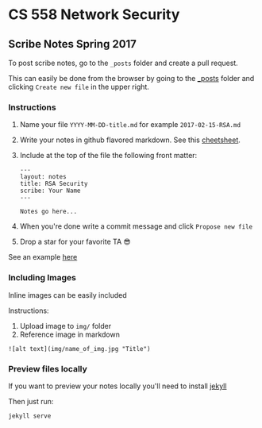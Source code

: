 # CS 558 Network Security 
## Scribe Notes Spring 2017

To post scribe notes, go to the `_posts` folder and create a pull request.

This can easily be done from the browser by going to the [_posts](_posts/) folder and clicking `Create new file` in the upper right.

### Instructions
1. Name your file `YYYY-MM-DD-title.md` for example `2017-02-15-RSA.md`
2. Write your notes in github flavored markdown. See this [cheetsheet](https://github.com/adam-p/markdown-here/wiki/Markdown-Cheatsheet).
3. Include at the top of the file the following front matter:

	```
	---
	layout: notes
	title: RSA Security 
	scribe: Your Name
	---

	Notes go here...
	```

4. When you're done write a commit message and click `Propose new file`
5. Drop a star for your favorite TA 😎

See an example [here](_posts/2017-01-19-Logistics.md)

### Including Images

Inline images can be easily included

Instructions:

1. Upload image to `img/` folder
2. Reference image in markdown 

```
![alt text](img/name_of_img.jpg "Title")
```


### Preview files locally

If you want to preview your notes locally you'll need to install [jekyll](https://jekyllrb.com/)

Then just run:

	jekyll serve
